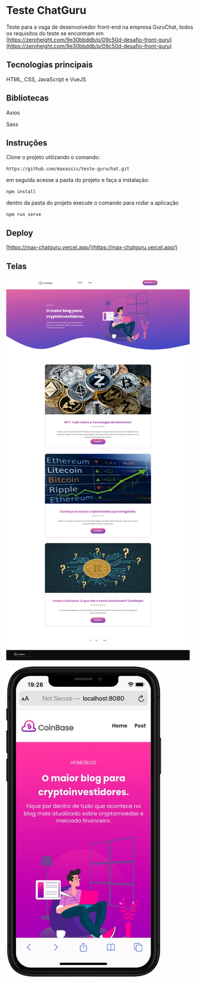 # Teste ChatGuru

Teste para a vaga de desenvolvedor front-end na empresa GuruChat, todos os requisitos do teste se encontram em [https://zeroheight.com/9e30bbddb/p/09c50d-desafio-front-guru](https://zeroheight.com/9e30bbddb/p/09c50d-desafio-front-guru)



## Tecnologias principais

HTML, CSS, JavaScript e VueJS



## Bibliotecas

Axios

Sass



## Instruções

Clone o projeto utilizando o comando:

```
https://github.com/maxassis/teste-guruchat.git
```

em seguida acesse a pasta do projeto e faça a instalação:

```
npm install
```

dentro da pasta do projeto execute o comando para rodar a aplicação

```
npm run serve
```



## Deploy

[https://max-chatguru.vercel.app/](https://max-chatguru.vercel.app/)



## Telas

![](https://github.com/maxassis/teste-guruchat/blob/master/src/assets/imgs/print2.png?raw=true)



![](https://github.com/maxassis/teste-guruchat/blob/master/src/assets/imgs/guruchat.png?raw=true)